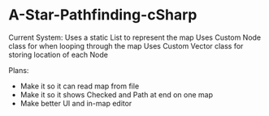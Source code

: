 # A-Star-Pathfinding-cSharp

Current System: 
  Uses a static List<string> to represent the map
  Uses Custom Node class for when looping through the map
  Uses Custom Vector class for storing location of each Node


Plans:
- Make it so it can read map from file
- Make it so it shows Checked and Path at end on one map
- Make better UI and in-map editor

